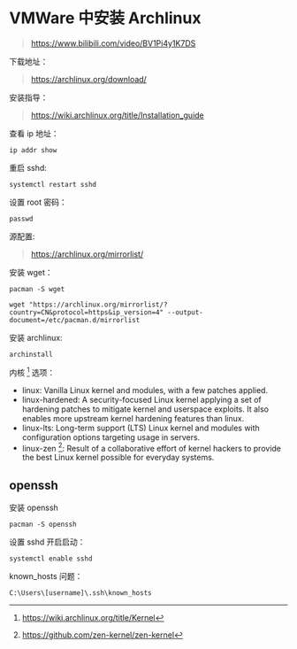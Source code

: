 # VMWare 中安装 Archlinux

> https://www.bilibili.com/video/BV1Pi4y1K7DS

下载地址：

> https://archlinux.org/download/

安装指导：

> https://wiki.archlinux.org/title/Installation_guide

查看 ip 地址：

    ip addr show

重启 sshd:

    systemctl restart sshd

设置 root 密码：

    passwd


源配置:

> https://archlinux.org/mirrorlist/

安装 wget：

    pacman -S wget

    wget "https://archlinux.org/mirrorlist/?country=CN&protocol=https&ip_version=4" --output-document=/etc/pacman.d/mirrorlist

安装 archlinux:

    archinstall


内核 [^linux] 选项：

- linux: Vanilla Linux kernel and modules, with a few patches applied.
- linux-hardened: A security-focused Linux kernel applying a set of hardening patches to mitigate kernel and userspace exploits. It also enables more upstream kernel hardening features than linux.
- linux-lts: Long-term support (LTS) Linux kernel and modules with configuration options targeting usage in servers.
- linux-zen [^zen-kernel]: Result of a collaborative effort of kernel hackers to provide the best Linux kernel possible for everyday systems.

## openssh

安装 openssh

    pacman -S openssh

设置 sshd 开启启动：

    systemctl enable sshd

known_hosts 问题：

    C:\Users\[username]\.ssh\known_hosts

[^linux]: https://wiki.archlinux.org/title/Kernel
[^zen-kernel]: https://github.com/zen-kernel/zen-kernel
